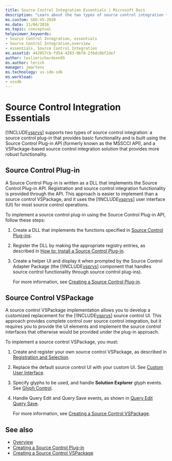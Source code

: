 ```yaml
---
title: Source Control Integration Essentials | Microsoft Docs
description: "Learn about the two types of source control integration that Visual Studio supports: a source control plug-in and a VSPackage-based source control solution."
ms.custom: SEO-VS-2020
ms.date: 11/04/2016
ms.topic: conceptual
helpviewer_keywords:
- Source Control Integration, essentials
- Source Control Integration,overview
- essentials, Source Control Integration
ms.assetid: 442057cb-fd54-4283-96f8-2f6dc8bf2de7
author: leslierichardson95
ms.author: lerich
manager: jmartens
ms.technology: vs-ide-sdk
ms.workload:
- vssdk
---
```

# Source Control Integration Essentials
[!INCLUDE[vsprvs](../../code-quality/includes/vsprvs_md.md)] supports two types of source control integration: a source control plug-in that provides basic functionality and is built using the Source Control Plug-in API (formerly known as the MSSCCI API), and a VSPackage-based source control integration solution that provides more robust functionality.

## Source Control Plug-in
 A Source Control Plug-in is written as a DLL that implements the Source Control Plug-in API. Registration and source control integration functionality is provided through the API. This approach is easier to implement than a source control VSPackage, and it uses the [!INCLUDE[vsprvs](../../code-quality/includes/vsprvs_md.md)] user interface (UI) for most source control operations.

 To implement a source control plug-in using the Source Control Plug-in API, follow these steps:

1. Create a DLL that implements the functions specified in [Source Control Plug-ins](../../extensibility/source-control-plug-ins.md).

2. Register the DLL by making the appropriate registry entries, as described in [How to: Install a Source Control Plug-in](../../extensibility/internals/how-to-install-a-source-control-plug-in.md).

3. Create a helper UI and display it when prompted by the Source Control Adapter Package (the [!INCLUDE[vsprvs](../../code-quality/includes/vsprvs_md.md)] component that handles source control functionality through source control plug-ins).

   For more information, see [Creating a Source Control Plug-in](../../extensibility/internals/creating-a-source-control-plug-in.md).

## Source Control VSPackage
 A source control VSPackage implementation allows you to develop a customized replacement for the [!INCLUDE[vsprvs](../../code-quality/includes/vsprvs_md.md)] source control UI. This approach provides complete control over source control integration, but it requires you to provide the UI elements and implement the source control interfaces that otherwise would be provided under the plug-in approach.

 To implement a source control VSPackage, you must:

1. Create and register your own source control VSPackage, as described in [Registration and Selection](../../extensibility/internals/registration-and-selection-source-control-vspackage.md).

2. Replace the default source control UI with your custom UI. See [Custom User Interface](../../extensibility/internals/custom-user-interface-source-control-vspackage.md).

3. Specify glyphs to be used, and handle **Solution Explorer** glyph events. See [Glyph Control](../../extensibility/internals/glyph-control-source-control-vspackage.md).

4. Handle Query Edit and Query Save events, as shown in [Query Edit Query Save](../../extensibility/internals/query-edit-query-save-source-control-vspackage.md).

   For more information, see [Creating a Source Control VSPackage](../../extensibility/internals/creating-a-source-control-vspackage.md).

## See also
- [Overview](../../extensibility/internals/source-control-integration-overview.md)
- [Creating a Source Control Plug-in](../../extensibility/internals/creating-a-source-control-plug-in.md)
- [Creating a Source Control VSPackage](../../extensibility/internals/creating-a-source-control-vspackage.md)
